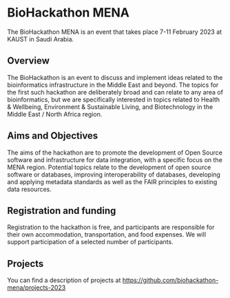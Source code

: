 # BioHackathon MENA

The BioHackathon MENA is an event that takes place 7-11 February 2023 at KAUST in Saudi Arabia.

## Overview

The BioHackathon is an event to discuss and implement ideas related to the bioinformatics infrastructure in the Middle East and beyond. The topics for the first such hackathon are deliberately broad and can relate to any area of bioinformatics, but we are specifically interested in topics related to Health & Wellbeing, Environment & Sustainable Living, and Biotechnology in the Middle East / North Africa region.

## Aims and Objectives

The aims of the hackathon are to promote the development of Open Source software and infrastructure for data integration, with a specific focus on the MENA region. Potential topics relate to the development of open source software or databases, improving interoperability of databases, developing and applying metadata standards as well as the FAIR principles to existing data resources.

## Registration and funding

Registration to the hackathon is free, and participants are responsible for their own accommodation, transportation, and food expenses. We will support participation of a selected number of participants.

## Projects

You can find a description of projects at https://github.com/biohackathon-mena/projects-2023
